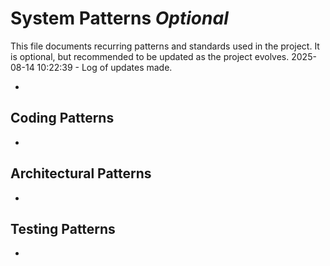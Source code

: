 # System Patterns *Optional*

This file documents recurring patterns and standards used in the project.
It is optional, but recommended to be updated as the project evolves.
2025-08-14 10:22:39 - Log of updates made.

*

## Coding Patterns

*   

## Architectural Patterns

*   

## Testing Patterns

*